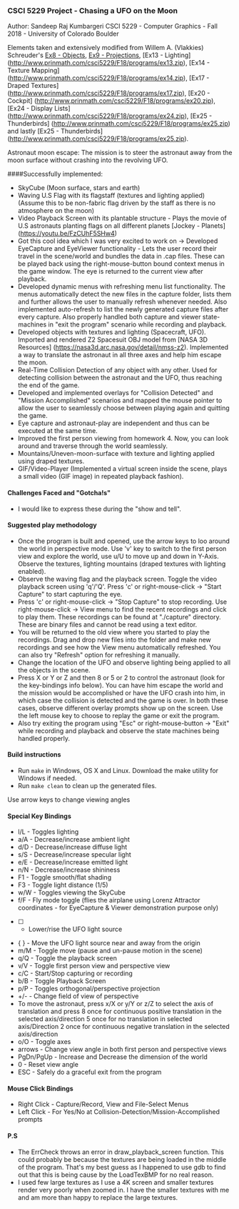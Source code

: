 ### CSCI 5229 Project - Chasing a UFO on the Moon

Author: Sandeep Raj Kumbargeri
CSCI 5229 - Computer Graphics - Fall 2018 - University of Colorado Boulder

Elements taken and extensively modified from Willem A. (Vlakkies) Schreuder's [Ex8 - Objects](http://www.prinmath.com/csci5229/F18/programs/ex8.zip),
[Ex9 - Projections](http://www.prinmath.com/csci5229/F18/programs/ex9.zip), [Ex13 - Lighting] (http://www.prinmath.com/csci5229/F18/programs/ex13.zip), [Ex14 - Texture Mapping] (http://www.prinmath.com/csci5229/F18/programs/ex14.zip), [Ex17 - Draped Textures] (http://www.prinmath.com/csci5229/F18/programs/ex17.zip), [Ex20 - Cockpit] (http://www.prinmath.com/csci5229/F18/programs/ex20.zip), [Ex24 - Display Lists] (http://www.prinmath.com/csci5229/F18/programs/ex24.zip), [Ex25 - Thunderbirds] (http://www.prinmath.com/csci5229/F18/programs/ex25.zip) and lastly [Ex25 - Thunderbirds] (http://www.prinmath.com/csci5229/F18/programs/ex25.zip).

Astronaut moon escape: The mission is to steer the astronaut away from the moon surface without crashing into the revolving UFO.

####Successfully implemented:

- SkyCube (Moon surface, stars and earth)
- Waving U.S Flag with its flagstaff (textures and lighting applied) (Assume this to be non-fabric flag driven by the staff as there is no atmosphere on the moon)
- Video Playback Screen with its plantable structure - Plays the movie of U.S astronauts planting flags on all different planets [Jockey - Planets] (https://youtu.be/FzCUhF5SHw4)
- Got this cool idea which I was very excited to work on -> Developed EyeCapture and EyeViewer functionality - Lets the user record their travel in the scene/world and bundles the data in .cap files. These can be played back using the right-mouse-button bound context menus in the game window. The eye is returned to the current view after playback.
- Developed dynamic menus with refreshing menu list functionality. The menus automatically detect the new files in the capture folder, lists them and further allows the user to manually refresh whenever needed. Also implemented auto-refresh to list the newly generated capture files after every capture. Also properly handled both capture and viewer state-machines in "exit the program" scenario while recording and playback.
- Developed objects with textures and lighting (Spacecraft, UFO). Imported and rendered Z2 Spacesuit OBJ model from [NASA 3D Resources] (https://nasa3d.arc.nasa.gov/detail/nmss-z2).  Implemented a way to translate the astronaut in all three axes and help him escape the moon.
- Real-Time Collision Detection of any object with any other. Used for detecting collision between the astronaut and the UFO, thus reaching the end of the game.
- Developed and implemented overlays for "Collision Detected" and "Mission Accomplished" scenarios and mapped the mouse pointer to allow the user to seamlessly choose between playing again and quitting the game.
- Eye capture and astronaut-play are independent and thus can be executed at the same time.
- Improved the first person viewing from homework 4. Now, you can look around and traverse through the world seamlessly.
- Mountains/Uneven-moon-surface with texture and lighting applied using draped textures.
- GIF/Video-Player (Implemented a virtual screen inside the scene, plays a small video (GIF image) in repeated playback fashion).


#### Challenges Faced and "Gotcha!s"
- I would like to express these during the "show and tell".

#### Suggested play methodology
- Once the program is built and opened, use the arrow keys to loo around the world in perspective mode. Use 'v' key to switch to the first person view and explore the world, use u/U to move up and down in Y-Axis. Observe the textures, lighting mountains (draped textures with lighting enabled).
- Observe the waving flag and the playback screen. Toggle the video playback screen using 'q'/'Q'. Press 'c' or right-mouse-click -> "Start Capture" to start capturing the eye.
- Press 'c' or right-mouse-click -> "Stop Capture" to stop recording. Use right-mouse-click -> View menu to find the recent recordings and click to play them. These recordings can be found at "./capture" directory. These are binary files and cannot be read using a text editor.
- You will be returned to the old view where you started to play the recordings. Drag and drop new files into the folder and make new recordings and see how the View menu automatically refreshed. You can also try "Refresh" option for refreshing it manually.
- Change the location of the UFO and observe lighting being applied to all the objects in the scene.
- Press X or Y or Z and then 8 or 5 or 2 to control the astronaut (look for the key-bindings info below). You can have him escape the world and the mission would be accomplished or have the UFO crash into him, in which case the collision is detected and the game is over. In both these cases, observe different overlay prompts show up on the screen. Use the left mouse key to choose to replay the game or exit the program.
- Also try exiting the program using "Esc" or right-mouse-button -> "Exit" while recording and playback and observe the state machines being handled properly.

#### Build instructions
- Run `make` in Windows, OS X and Linux. Download the make utility for Windows if needed.
- Run `make clean` to clean up the generated files.

Use arrow keys to change viewing angles

#### Special Key Bindings
- l/L - Toggles lighting
- a/A - Decrease/increase ambient light
- d/D - Decrease/increase diffuse light
- s/S - Decrease/increase specular light
- e/E - Decrease/increase emitted light
- n/N - Decrease/increase shininess
- F1 - Toggle smooth/flat shading
- F3 - Toggle light distance (1/5)
- w/W - Toggles viewing the SkyCube
- f/F - Fly mode toggle (flies the airplane using Lorenz Attractor coordinates - for EyeCapture & Viewer demonstration purpose only)
- [ ] - Lower/rise the UFO light source
- { } - Move the UFO light source near and away from the origin
- m/M - Toggle move (pause and un-pause motion in the scene)
- q/Q - Toggle the playback screen
- v/V - Toggle first person view and perspective view
- c/C - Start/Stop capturing or recording
- b/B - Toggle Playback Screen
- p/P - Toggles orthogonal/perspective projection
- +/- - Change field of view of perspective
- To move the astronaut, press x/X or y/Y or z/Z to select the axis of translation and press
8 once for continuous positive translation in the selected axis/direction
5 once for no translation in selected axis/Direction
2 once for continuous negative translation in the selected axis/direction
- o/O - Toggle axes
- arrows - Change view angle in both first person and perspective views
- PgDn/PgUp - Increase and Decrease the dimension of the world
- 0 - Reset view angle
- ESC - Safely do a graceful exit from the program

#### Mouse Click Bindings
- Right Click - Capture/Record, View and File-Select Menus
- Left Click - For Yes/No at Collision-Detection/Mission-Accomplished prompts

#### P.S
- The ErrCheck throws an error in draw_playback_screen function. This could probably be because the textures are being loaded in the middle of the program. That's my best guess as I happened to use gdb to find out that this is being cause by the LoadTexBMP for no real reason.
- I used few large textures as I use a 4K screen and smaller textures render very poorly when zoomed in. I have the smaller textures with me and am more than happy to replace the large textures.
